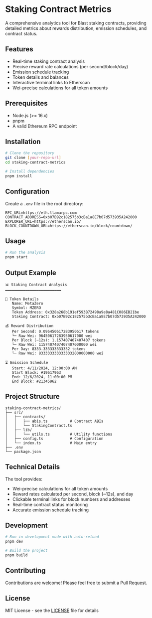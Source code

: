 # Staking Contract Metrics

A comprehensive analytics tool for Blast staking contracts, providing detailed metrics about rewards distribution, emission schedules, and contract status.

## Features

- Real-time staking contract analysis
- Precise reward rate calculations (per second/block/day)
- Emission schedule tracking
- Token details and balances
- Interactive terminal links to Etherscan
- Wei-precise calculations for all token amounts

## Prerequisites

- Node.js (>= 16.x)
- pnpm
- A valid Ethereum RPC endpoint

## Installation

```bash
# Clone the repository
git clone [your-repo-url]
cd staking-contract-metrics

# Install dependencies
pnpm install
```

## Configuration

Create a `.env` file in the root directory:

```env
RPC_URL=https://eth.llamarpc.com
CONTRACT_ADDRESS=0xb07B92c182575b3cBa1a8E7b07d573935A242000
EXPLORER_URL=https://etherscan.io/
BLOCK_COUNTDOWN_URL=https://etherscan.io/block/countdown/
```

## Usage

```bash
# Run the analysis
pnpm start
```

## Output Example

```
📊 Staking Contract Analysis
━━━━━━━━━━━━━━━━━━━━━━━━━

💠 Token Details
   Name: MetaZero
   Symbol: MZERO
   Token Address: 0x328a268b191ef593B72498a9e8a481C086EB21be
   Staking Contract: 0xb07B92c182575b3cBa1a8E7b07d573935A242000

💰 Reward Distribution
   Per Second: 0.096450617283950617 tokens
   └─ Raw Wei: 96450617283950617000 wei
   Per Block (~12s): 1.157407407407407 tokens
   └─ Raw Wei: 1157407407407407000000 wei
   Per Day: 8333.333333333332 tokens
   └─ Raw Wei: 8333333333333332000000000 wei

⏳ Emission Schedule
   Start: 4/11/2024, 12:00:00 AM
   Start Block: #19617963
   End: 12/6/2024, 11:00:00 PM
   End Block: #21345962
```

## Project Structure

```
staking-contract-metrics/
├── src/
│   ├── contracts/
│   │   ├── abis.ts          # Contract ABIs
│   │   └── StakingContract.ts
│   ├── lib/
│   │   └── utils.ts         # Utility functions
│   ├── config.ts            # Configuration
│   └── index.ts             # Main entry
├── .env
└── package.json
```

## Technical Details

The tool provides:
- Wei-precise calculations for all token amounts
- Reward rates calculated per second, block (~12s), and day
- Clickable terminal links for block numbers and addresses
- Real-time contract status monitoring
- Accurate emission schedule tracking

## Development

```bash
# Run in development mode with auto-reload
pnpm dev

# Build the project
pnpm build
```

## Contributing

Contributions are welcome! Please feel free to submit a Pull Request.

## License

MIT License - see the [LICENSE](LICENSE) file for details
